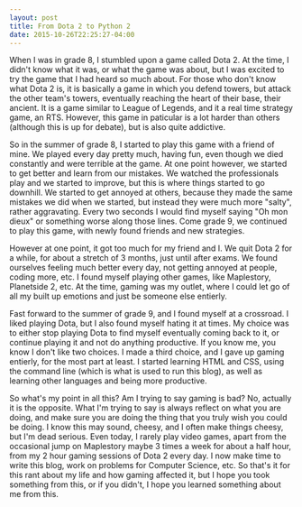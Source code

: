 ```yaml
---
layout: post
title: From Dota 2 to Python 2
date: 2015-10-26T22:25:27-04:00
---
```

When I was in grade 8, I stumbled upon a game called Dota 2. At the time, I didn't know what it was, or what the game was about, but I was excited to try the game that I had heard so much about. For those who don't know what Dota 2 is, it is basically a game in which you defend towers, but attack the other team's towers, eventually reaching the heart of their base, their ancient. It is a game similar to League of Legends, and it a real time strategy game, an RTS. However, this game in paticular is a lot harder than others (although this is up for debate), but is also quite addictive.

So in the summer of grade 8, I started to play this game with a friend of mine. We played every day pretty much, having fun, even though we died constantly and were terrible at the game. At one point however, we started to get better and learn from our mistakes. We watched the professionals play and we started to improve, but this is where things started to go downhill. We started to get annoyed at others, because they made the same mistakes we did when we started, but instead they were much more "salty", rather aggravating. Every two seconds I would find myself saying "Oh mon dieux" or something worse along those lines. Come grade 9, we continued to play this game, with newly found friends and new strategies.

However at one point, it got too much for my friend and I. We quit Dota 2 for a while, for about a stretch of 3 months, just until after exams. We found ourselves feeling much better every day, not getting annoyed at people, coding more, etc. I found myself playing other games, like Maplestory, Planetside 2, etc. At the time, gaming was my outlet, where I could let go of all my built up emotions and just be someone else entierly.

Fast forward to the summer of grade 9, and I found myself at a crossroad. I liked playing Dota, but I also found myself hating it at times. My choice was to either stop playing Dota to find myself eventually coming back to it, or continue playing it and not do anything productive. If you know me, you know I don't like two choices. I made a third choice, and I gave up gaming entierly, for the most part at least. I started learning HTML and CSS, using the command line (which is what is used to run this blog), as well as learning other languages and being more productive.

So what's my point in all this? Am I trying to say gaming is bad? No, actually it is the opposite. What I'm trying to say is always reflect on what you are doing, and make sure you are doing the thing that you truly wish you could be doing. I know this may sound, cheesy, and I often make things cheesy, but I'm dead serious. Even today, I rarely play video games, apart from the occasional jump on Maplestory maybe 3 times a week for about a half hour, from my 2 hour gaming sessions of Dota 2 every day. I now make time to write this blog, work on problems for Computer Science, etc. So that's it for this rant about my life and how gaming affected it, but I hope you took something from this, or if you didn't, I hope you learned something about me from this.  
